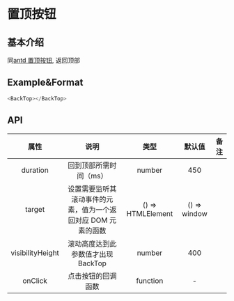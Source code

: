 # 置顶按钮

## 基本介绍

同[antd 置顶按钮](https://ant.design/components/back-top-cn/), 返回顶部

## Example&Format

```javascript
<BackTop></BackTop>
```

## API

|       属性       |                             说明                              |       类型        |    默认值    | 备注 |
| :--------------: | :-----------------------------------------------------------: | :---------------: | :----------: | :--: |
|     duration     |                    回到顶部所需时间（ms）                     |      number       |     450      |
|      target      | 设置需要监听其滚动事件的元素，值为一个返回对应 DOM 元素的函数 | () => HTMLElement | () => window |
| visibilityHeight |              滚动高度达到此参数值才出现 BackTop               |      number       |     400      |
|     onClick      |                      点击按钮的回调函数                       |     function      |      -       |
